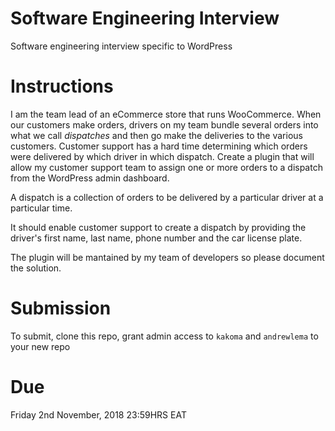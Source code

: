 # Software Engineering Interview

Software engineering interview specific to WordPress

# Instructions

I am the team lead of an eCommerce store that runs WooCommerce. When our customers make orders, drivers on my team bundle several orders into what we call *dispatches* and then go make the deliveries to the various customers. Customer support has a hard time determining which orders were delivered by which driver in which dispatch. 
Create a plugin that will allow my customer support team to assign one or more orders to a dispatch from the WordPress admin dashboard. 

A dispatch is a collection of orders to be delivered by a particular driver at a particular time.

It should enable customer support to create a dispatch by providing the driver's first name, last name, phone number and the car license plate.

The plugin will be mantained by my team of developers so please document the solution. 

# Submission 
To submit, clone this repo, grant admin access to `kakoma` and `andrewlema` to your new repo

# Due 
Friday 2nd November, 2018 23:59HRS EAT